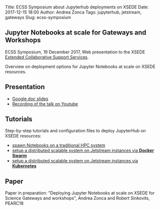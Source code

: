 Title: ECSS Symposium about Jupyterhub deployments on XSEDE
Date: 2017-12-15 18:00
Author: Andrea Zonca
Tags: jupyterhub, jetstream, gateways
Slug: ecss-symposium

## Jupyter Notebooks at scale for Gateways and Workshops

ECSS Symposium, 19 December 2017, Web presentation to the XSEDE [Extended Collaborative Support Services](https://www.xsede.org/for-users/ecss).

Overview on deployment options for Jupyter Notebooks at scale on XSEDE resources.

## Presentation

* [Google doc slides](https://docs.google.com/presentation/d/1vxtRaeju7qWrb_RXcsh-m2lKEDZoFBCJE0SWOMi-wNo/edit?usp=sharing)
* [Recording of the talk on Youtube](https://www.youtube.com/watch?v=BE6tRuJtq8c)

## Tutorials

Step-by-step tutorials and configuration files to deploy JupyterHub on XSEDE resources:

* [spawn Notebooks on a traditional HPC system](https://zonca.github.io/2017/05/jupyterhub-hpc-batchspawner-ssh.html)
* [setup a distributed scalable system on Jetstream instances via **Docker Swarm**](https://zonca.github.io/2017/10/scalable-jupyterhub-docker-swarm-mode.html)
* [setup a distributed scalable system on Jetstream instances via **Kubernetes**](https://zonca.github.io/2017/12/scalable-jupyterhub-kubernetes-jetstream.html)

## Paper

Paper in preparation: "Deploying Jupyter Notebooks at scale on XSEDE for Science Gateways and workshops", Andrea Zonca and Robert Sinkovits, PEARC18
